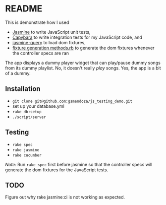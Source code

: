 README
======

This is demonstrate how I used

* [Jasmine] to write JavaScript unit tests,
* [Capybara] to write integration tests for my JavaScript code, and
* [jasmine-query] to load dom fixtures,
* [fixture generation methods.rb] to generate the dom fixtures whenever the controller specs are ran

The app displays a dummy player widget that can play/pause dummy songs from its dummy playlist. No, it doesn't really _play_ songs. Yes, the app is a bit of a dummy.

Installation
------------------------

* `git clone git@github.com:gsmendoza/js_testing_demo.git`
* set up your database.yml
* `rake db:setup`
* `./script/server`

Testing
-------

* `rake spec`
* `rake jasmine`
* `rake cucumber`

*Note*: Run `rake spec` first before jasmine so that the controller specs will generate the dom fixtures for the JavaScript tests.

TODO
----

  Figure out why rake jasmine:ci is not working as expected.

  [Jasmine]: http://pivotal.github.com/jasmine
  [Capybara]: http://github.com/jnicklas/capybara
  [jasmine-query]: http://github.com/velesin/jasmine-jquery
  [fixture generation methods.rb]: http://pivotallabs.com/users/jb/blog/articles/1152-javascripttests-bind-reality-
